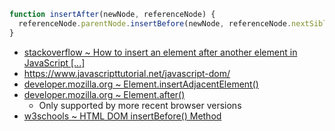 ```javascript
function insertAfter(newNode, referenceNode) {
  referenceNode.parentNode.insertBefore(newNode, referenceNode.nextSibling);
}
```
- [stackoverflow ~ How to insert an element after another element in JavaScript [...]](https://stackoverflow.com/a/4793630)
- https://www.javascripttutorial.net/javascript-dom/
- [developer.mozilla.org ~ Element.insertAdjacentElement()](https://developer.mozilla.org/en-US/docs/Web/API/Element/insertAdjacentElement)
- [developer.mozilla.org ~ Element.after()](https://developer.mozilla.org/en-US/docs/Web/API/Element/after)
  - Only supported by more recent browser versions
- [w3schools ~ HTML DOM insertBefore() Method](https://www.w3schools.com/jsref/met_node_insertbefore.asp)
